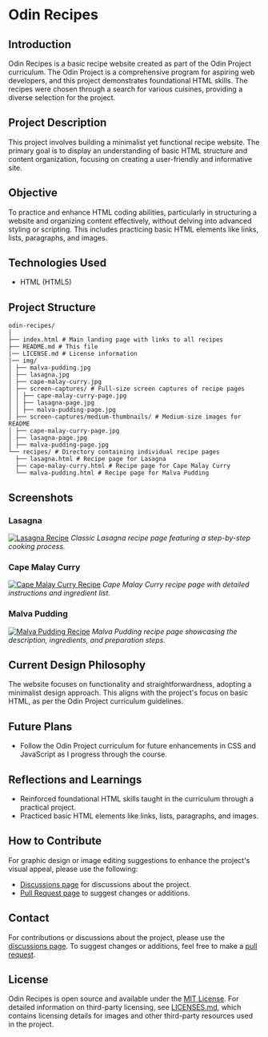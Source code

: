 # Odin Recipes

## Introduction
Odin Recipes is a basic recipe website created as part of the Odin Project curriculum. The Odin Project is a comprehensive program for aspiring web developers, and this project demonstrates foundational HTML skills. The recipes were chosen through a search for various cuisines, providing a diverse selection for the project.

## Project Description
This project involves building a minimalist yet functional recipe website. The primary goal is to display an understanding of basic HTML structure and content organization, focusing on creating a user-friendly and informative site.

## Objective
To practice and enhance HTML coding abilities, particularly in structuring a website and organizing content effectively, without delving into advanced styling or scripting. This includes practicing basic HTML elements like links, lists, paragraphs, and images.

## Technologies Used
- HTML (HTML5)

## Project Structure

```
odin-recipes/
│
├── index.html # Main landing page with links to all recipes
├── README.md # This file
|── LICENSE.md # License information
|── img/
│ ├── malva-pudding.jpg
│ ├── lasagna.jpg
│ ├── cape-malay-curry.jpg
│ ├── screen-captures/ # Full-size screen captures of recipe pages
│ │ ├── cape-malay-curry-page.jpg
│ │ ├── lasagna-page.jpg
│ │ ├── malva-pudding-page.jpg
│ ├── screen-captures/medium-thumbnails/ # Medium-size images for README
│ ├── cape-malay-curry-page.jpg
│ ├── lasagna-page.jpg
│ ├── malva-pudding-page.jpg
└── recipes/ # Directory containing individual recipe pages
  ├── lasagna.html # Recipe page for Lasagna
  ├── cape-malay-curry.html # Recipe page for Cape Malay Curry
  └── malva-pudding.html # Recipe page for Malva Pudding
```
## Screenshots

### Lasagna
[![Lasagna Recipe](img/screen-captures/medium-thumbnails/lasagna.jpg)](https://raw.githubusercontent.com/wizzardx/odin-recipes/main/img/screen-captures/lasagna-page.jpg)
*Classic Lasagna recipe page featuring a step-by-step cooking process.*

### Cape Malay Curry
[![Cape Malay Curry Recipe](img/screen-captures/medium-thumbnails/cape_malay_curry.jpg)](https://raw.githubusercontent.com/wizzardx/odin-recipes/main/img/screen-captures/cape-malay-curry-page.jpg)
*Cape Malay Curry recipe page with detailed instructions and ingredient list.*

### Malva Pudding
[![Malva Pudding Recipe](img/screen-captures/medium-thumbnails/malva_pudding.jpg)](https://raw.githubusercontent.com/wizzardx/odin-recipes/main/img/screen-captures/malva-pudding-page.jpg)
*Malva Pudding recipe page showcasing the description, ingredients, and preparation steps.*
## Current Design Philosophy
The website focuses on functionality and straightforwardness, adopting a minimalist design approach. This aligns with the project's focus on basic HTML, as per the Odin Project curriculum guidelines.

## Future Plans
- Follow the Odin Project curriculum for future enhancements in CSS and JavaScript as I progress through the course.

## Reflections and Learnings
- Reinforced foundational HTML skills taught in the curriculum through a practical project.
- Practiced basic HTML elements like links, lists, paragraphs, and images.

## How to Contribute
For graphic design or image editing suggestions to enhance the project's visual appeal, please use the following:
- [Discussions page](https://github.com/wizzardx/odin-recipes/discussions) for discussions about the project.
- [Pull Request page](https://github.com/wizzardx/odin-recipes/pulls) to suggest changes or additions.

## Contact
For contributions or discussions about the project, please use the [discussions page](https://github.com/wizzardx/odin-recipes/discussions). To suggest changes or additions, feel free to make a [pull request](https://github.com/wizzardx/odin-recipes/pulls).

## License
Odin Recipes is open source and available under the [MIT License](https://opensource.org/licenses/MIT). For detailed information on third-party licensing, see [LICENSES.md](LICENSES.md), which contains licensing details for images and other third-party resources used in the project.
